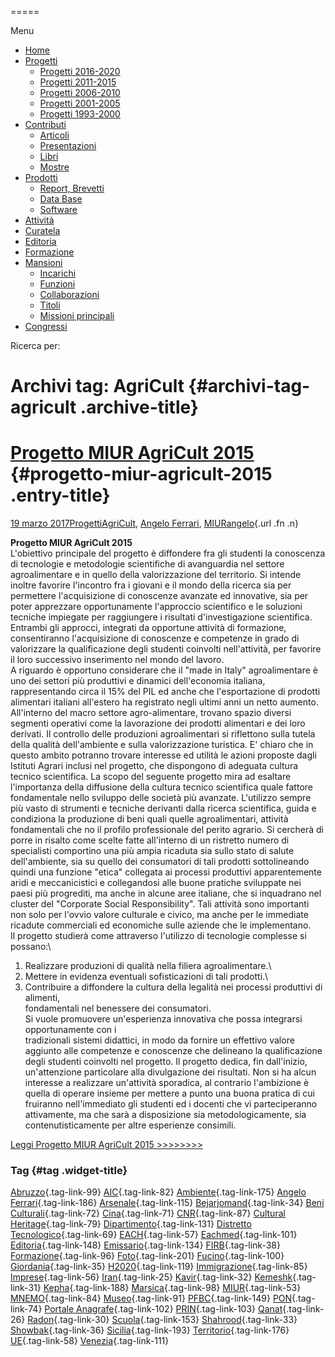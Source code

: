


=====

 

Menu



-   [Home](index.html)
-   [Progetti](index.html)
    -   [Progetti 2016-2020](index86ea.html?page_id=388)
    -   [Progetti 2011-2015](indexea29.html?page_id=474)
    -   [Progetti 2006-2010](index9b8d.html?page_id=525)
    -   [Progetti 2001-2005](index3429.html?page_id=494)
    -   [Progetti 1993-2000](index5532.html?page_id=559)
-   [Contributi](index376e.html?cat=13)
    -   [Articoli](index305b.html?page_id=438)
    -   [Presentazioni](index3fd7.html?page_id=441)
    -   [Libri](indexb842.html?page_id=450)
    -   [Mostre](index85de.html?page_id=1066)
-   [Prodotti](indexb5e7.html?cat=15)
    -   [Report, Brevetti](indexfea7.html?page_id=1069)
    -   [Data Base](index7175.html?page_id=1072)
    -   [Software](index1a36.html?page_id=1075)
-   [Attività](index852a.html?page_id=410)
-   [Curatela](index5b3e.html?page_id=416)
-   [Editoria](index1597.html?page_id=419)
-   [Formazione](index7f00.html?page_id=422)
-   [Mansioni](index7fa5.html?cat=138)
    -   [Incarichi](indexfc67.html?page_id=1050)
    -   [Funzioni](index5cc7.html?page_id=1061)
    -   [Collaborazioni](index5edb.html?page_id=1083)
    -   [Titoli](indexa54c.html?page_id=1239)
    -   [Missioni principali](indexe97a.html?page_id=1804)
-   [Congressi](index9c1c.html?page_id=425)

Ricerca per:

Archivi tag: AgriCult {#archivi-tag-agricult .archive-title}
=====================

[Progetto MIUR AgriCult 2015](indexbefb.html?p=867) {#progetto-miur-agricult-2015 .entry-title}
===================================================

[19 marzo 2017](indexbefb.html?p=867 "Permalink a Progetto MIUR AgriCult 2015")[Progetti](index0b40.html?cat=9)[AgriCult](index688d.html?tag=agricult), [Angelo Ferrari](indexdddd.html?tag=angelo-ferrari), [MIUR](index0aa1.html?tag=miur)[angelo](indexcd64.html?author=1 "Vedi tutti gli articoli di angelo"){.url .fn .n}

**Progetto MIUR AgriCult 2015**\
L'obiettivo principale del progetto è diffondere fra gli studenti la conoscenza di tecnologie e metodologie scientifiche di avanguardia nel settore agroalimentare e in quello della valorizzazione del territorio. Si intende inoltre favorire l'incontro fra i giovani e il mondo della ricerca sia per permettere l'acquisizione di conoscenze avanzate ed innovative, sia per poter apprezzare opportunamente l'approccio scientifico e le soluzioni tecniche impiegate per raggiungere i risultati d'investigazione scientifica. Entrambi gli approcci, integrati da opportune attività di formazione, consentiranno l'acquisizione di conoscenze e competenze in grado di valorizzare la qualificazione degli studenti coinvolti nell'attività, per favorire il loro successivo inserimento nel mondo del lavoro.\
A riguardo è opportuno considerare che il "made in Italy" agroalimentare è uno dei settori più produttivi e dinamici dell'economia italiana, rappresentando circa il 15% del PIL ed anche che l'esportazione di prodotti alimentari italiani all'estero ha registrato negli ultimi anni un netto aumento. All'interno del macro settore agro-alimentare, trovano spazio diversi segmenti operativi come la lavorazione dei prodotti alimentari e dei loro derivati. Il controllo delle produzioni agroalimentari si riflettono sulla tutela della qualità dell'ambiente e sulla valorizzazione turistica. E' chiaro che in questo ambito potranno trovare interesse ed utilità le azioni proposte dagli Istituti Agrari inclusi nel progetto, che dispongono di adeguata cultura tecnico scientifica. La scopo del seguente progetto mira ad esaltare l'importanza della diffusione della cultura tecnico scientifica quale fattore fondamentale nello sviluppo delle società più avanzate. L'utilizzo sempre più vasto di strumenti e tecniche derivanti dalla ricerca scientifica, guida e condiziona la produzione di beni quali quelle agroalimentari, attività fondamentali che no il profilo professionale del perito agrario. Si cercherà di porre in risalto come scelte fatte all'interno di un ristretto numero di specialisti comportino una più ampia ricaduta sia sullo stato di salute dell'ambiente, sia su quello dei consumatori di tali prodotti sottolineando quindi una funzione "etica" collegata ai processi produttivi apparentemente aridi e meccanicistici e collegandosi alle buone pratiche sviluppate nei paesi più progrediti, ma anche in alcune aree italiane, che si inquadrano nel cluster del "Corporate Social Responsibility". Tali attività sono importanti non solo per l'ovvio valore culturale e civico, ma anche per le immediate ricadute commerciali ed economiche sulle aziende che le implementano.\
Il progetto studierà come attraverso l'utilizzo di tecnologie complesse si possano:\
1. Realizzare produzioni di qualità nella filiera agroalimentare.\
2. Mettere in evidenza eventuali sofisticazioni di tali prodotti.\
3. Contribuire a diffondere la cultura della legalità nei processi produttivi di alimenti,\
fondamentali nel benessere dei consumatori.\
Si vuole promuovere un'esperienza innovativa che possa integrarsi opportunamente con i\
tradizionali sistemi didattici, in modo da fornire un effettivo valore aggiunto alle competenze e conoscenze che delineano la qualificazione degli studenti coinvolti nel progetto. Il progetto dedica, fin dall'inizio, un'attenzione particolare alla divulgazione dei risultati. Non si ha alcun interesse a realizzare un'attività sporadica, al contrario l'ambizione è quella di operare insieme per mettere a punto una buona pratica di cui fruiranno nell'immediato gli studenti ed i docenti che vi parteciperanno attivamente, ma che sarà a disposizione sia metodologicamente, sia contenutisticamente per altre esperienze consimili.

[Leggi Progetto MIUR AgriCult 2015 \>\>\>\>\>\>\>\>](wp-content/uploads/2017/03/Progetto-MIUR-AgriCult-2015.pdf)



### Tag {#tag .widget-title}

[Abruzzo](indexbf18.html?tag=abruzzo "2 argomenti"){.tag-link-99} [AIC](indexfd92.html?tag=aic "4 argomenti"){.tag-link-82} [Ambiente](indexa6a7.html?tag=ambiente "6 argomenti"){.tag-link-175} [Angelo Ferrari](indexdddd.html?tag=angelo-ferrari "22 argomenti"){.tag-link-186} [Arsenale](index6e38.html?tag=arsenale "2 argomenti"){.tag-link-115} [Bejarjomand](index93d3.html?tag=bejarjomand "1 argomento"){.tag-link-34} [Beni Culturali](index883e.html?tag=beni-culturali "14 argomenti"){.tag-link-72} [Cina](index26c3.html?tag=cina "2 argomenti"){.tag-link-71} [CNR](index47bd.html?tag=cnr "7 argomenti"){.tag-link-87} [Cultural Heritage](index49c7.html?tag=cultural-heritage "2 argomenti"){.tag-link-79} [Dipartimento](index79d6.html?tag=dipartimento "2 argomenti"){.tag-link-131} [Distretto Tecnologico](index057d.html?tag=distretto-tecnologico "2 argomenti"){.tag-link-69} [EACH](index42c8.html?tag=each "2 argomenti"){.tag-link-57} [Eachmed](indexcf6e.html?tag=eachmed "3 argomenti"){.tag-link-101} [Editoria](indexd50c.html?tag=editoria "1 argomento"){.tag-link-148} [Emissario](index7457.html?tag=emissario "4 argomenti"){.tag-link-134} [FIRB](index7342.html?tag=firb "3 argomenti"){.tag-link-38} [Formazione](index52c4.html?tag=formazione "3 argomenti"){.tag-link-96} [Foto](index2e63.html?tag=foto "2 argomenti"){.tag-link-201} [Fucino](index11b4.html?tag=fucino "5 argomenti"){.tag-link-100} [Giordania](index338b.html?tag=giordania "4 argomenti"){.tag-link-35} [H2020](index3914.html?tag=h2020 "10 argomenti"){.tag-link-119} [Immigrazione](index32ae.html?tag=immigrazione "4 argomenti"){.tag-link-85} [Imprese](index514c.html?tag=imprese "5 argomenti"){.tag-link-56} [Iran](index4241.html?tag=iran "5 argomenti"){.tag-link-25} [Kavir](index3aaa.html?tag=kavir "1 argomento"){.tag-link-32} [Kemeshk](index0773.html?tag=kemeshk "1 argomento"){.tag-link-31} [Kepha](index724b.html?tag=kepha "2 argomenti"){.tag-link-188} [Marsica](index6ce2.html?tag=marsica "5 argomenti"){.tag-link-98} [MIUR](index0aa1.html?tag=miur "3 argomenti"){.tag-link-53} [MNEMO](index7027.html?tag=mnemo "3 argomenti"){.tag-link-84} [Museo](index304a.html?tag=museo "2 argomenti"){.tag-link-91} [PFBC](indexc5dc.html?tag=pfbc "1 argomento"){.tag-link-149} [PON](index0011.html?tag=pon "4 argomenti"){.tag-link-74} [Portale Anagrafe](indexe42c.html?tag=portale-anagrafe "2 argomenti"){.tag-link-102} [PRIN](index9cf1.html?tag=prin "2 argomenti"){.tag-link-103} [Qanat](index339d.html?tag=qanat "6 argomenti"){.tag-link-26} [Radon](index68d2.html?tag=radon "3 argomenti"){.tag-link-30} [Scuola](index2953.html?tag=scuola "2 argomenti"){.tag-link-153} [Shahrood](index6549.html?tag=shahrood "2 argomenti"){.tag-link-33} [Showbak](indexde02.html?tag=showbak "4 argomenti"){.tag-link-36} [Sicilia](index4efa.html?tag=sicilia "2 argomenti"){.tag-link-193} [Territorio](indexfff4.html?tag=territorio "4 argomenti"){.tag-link-176} [UE](index3f45.html?tag=ue "12 argomenti"){.tag-link-58} [Venezia](index05f5.html?tag=venezia "8 argomenti"){.tag-link-111}
